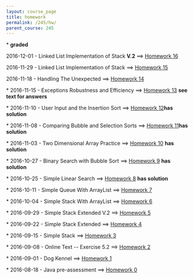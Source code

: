 ```yaml
---
layout: course_page
title: homework
permalink: /245/hw/
parent_course: 245
---
```


\* **graded**

2016-12-01 - Linked List Implementation of Stack **V.2** ==> [Homework 16](/245/hw16)

2016-11-29 - Linked List Implementation of Stack ==> [Homework 15](/245/hw15)

2016-11-18 - Handling The Unexpected ==> [Homework 14](/245/hw14)

\* 2016-11-15 - Exceptions Robustness and Efficiency ==> [Homework 13](/245/hw13) **see text for answers** 

\* 2016-11-10 - User Input and the Insertion Sort ==> [Homework 12](/245/hw12)**has solution** 

\* 2016-11-08 - Comparing Bubble and Selection Sorts ==> [Homework 11](/245/hw11)**has solution** 

\*  2016-11-03 - Two Dimensional Array Practice ==> [Homework 10](/245/hw10) **has solution**

\*  2016-10-27 - Binary Search with Bubble Sort ==> [Homework 9](/245/hw9) **has solution**

\*  2016-10-25 - Simple Linear Search ==> [Homework 8](/245/hw8) **has solution**

\* 2016-10-11 - Simple Queue With ArrayList ==> [Homework 7](/245/hw7)

\* 2016-10-04 - Simple Stack With ArrayList ==> [Homework 6](/245/hw6)

\* 2016-09-29 - Simple Stack Extended V.2 ==> [Homework 5](/245/hw5)

\* 2016-09-22 - Simple Stack Extended ==> [Homework 4](/245/hw4)

\* 2016-09-15 - Simple Stack ==> [Homework 3](/245/hw3)

\* 2016-09-08 - Online Text -- Exercise 5.2 ==> [Homework 2](/245/hw2)

\* 2016-09-01 - Dog Kennel ==> [Homework 1](/245/hw1)

\* 2016-08-18 - Java pre-assessment ==> [Homework 0](/245/hw0)


